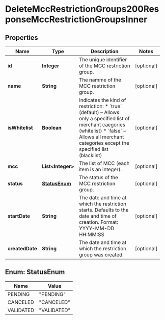 

# DeleteMccRestrictionGroups200ResponseMccRestrictionGroupsInner


## Properties

| Name | Type | Description | Notes |
|------------ | ------------- | ------------- | -------------|
|**id** | **Integer** | The unique identifier of the MCC restriction group. |  [optional] |
|**name** | **String** | The namme of the MCC restriction group. |  [optional] |
|**isWhitelist** | **Boolean** | Indicates the kind of restriction:  * &#x60;true&#x60; (default) – Allows only a specified list of merchant caegories (whitelist) * &#x60;false&#x60; – Allows all merchant categories except the specified list (blacklist)  |  [optional] |
|**mcc** | **List&lt;Integer&gt;** | The list of MCC (each item is an integer). |  [optional] |
|**status** | [**StatusEnum**](#StatusEnum) | The status of the MCC restriction group. |  [optional] |
|**startDate** | **String** | The date and time at which the restriction starts. Defaults to the date and time of creation. Format: YYYY-MM-DD HH:MM:SS  |  [optional] |
|**createdDate** | **String** | The date and time at which the restriction group was created. |  [optional] |



## Enum: StatusEnum

| Name | Value |
|---- | -----|
| PENDING | &quot;PENDING&quot; |
| CANCELED | &quot;CANCELED&quot; |
| VALIDATED | &quot;VALIDATED&quot; |




